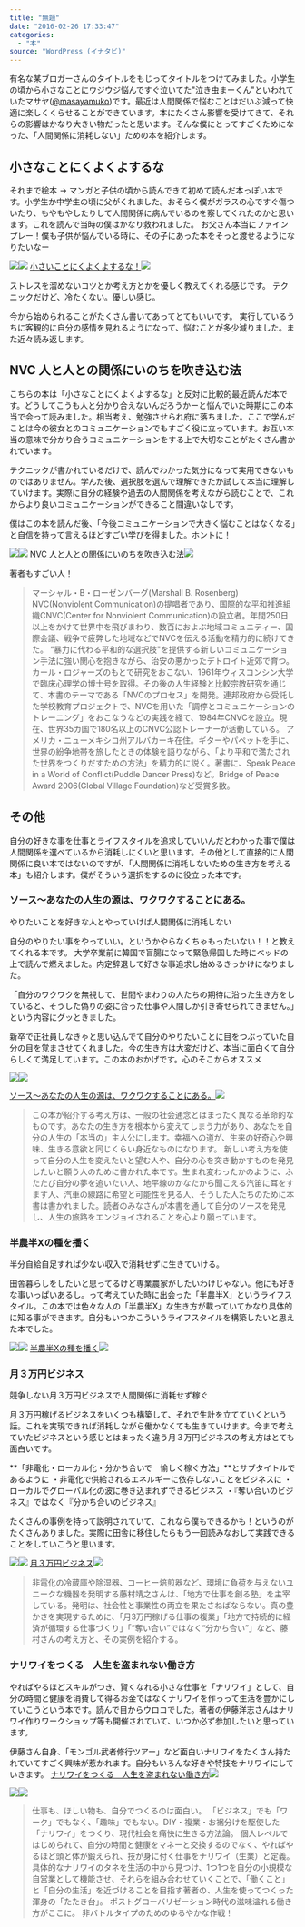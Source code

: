 ```yaml
---
title: "無題"
date: "2016-02-26 17:33:47"
categories:
  - "本"
source: "WordPress (イナタビ)"
---
```


有名な某ブロガーさんのタイトルをもじってタイトルをつけてみました。小学生の頃から小さなことにウジウジ悩んですぐ泣いてた"泣き虫まーくん"といわれていたマサヤ([@masayamuko](https://twitter.com/MasayaMuko))です。最近は人間関係で悩むことはだいぶ減って快適に楽しくくらせることができています。本にたくさん影響を受けてきて、それらの影響はかなり大きい物だったと思います。そんな僕にとってすごくためになった、「人間関係に消耗しない」ための本を紹介します。

## 小さなことにくよくよするな

それまで絵本 → マンガと子供の頃から読んできて初めて読んだ本っぽい本です。小学生か中学生の頃に父がくれました。おそらく僕がガラスの心ですぐ傷ついたり、もやもやしたりして人間関係に病んでいるのを察してくれたのかと思います。これを読んで当時の僕はかなり救われました。
お父さん本当にファインプレー！僕も子供が悩んでいる時に、その子にあった本をそっと渡せるようになりたいなー

[![](http://ws-fe.amazon-adsystem.com/widgets/q?_encoding=UTF8&ASIN=B009LXPOH6&Format=_SL250_&ID=AsinImage&MarketPlace=JP&ServiceVersion=20070822&WS=1&tag=msymk-22)](http://www.amazon.co.jp/gp/product/B009LXPOH6/ref=as_li_ss_il?ie=UTF8&camp=247&creative=7399&creativeASIN=B009LXPOH6&linkCode=as2&tag=msymk-22)![](http://ir-jp.amazon-adsystem.com/e/ir?t=msymk-22&l=as2&o=9&a=B009LXPOH6)
[小さいことにくよくよするな！](http://www.amazon.co.jp/gp/product/B009LXPOH6/ref=as_li_ss_tl?ie=UTF8&camp=247&creative=7399&creativeASIN=B009LXPOH6&linkCode=as2&tag=msymk-22)![](http://ir-jp.amazon-adsystem.com/e/ir?t=msymk-22&l=as2&o=9&a=B009LXPOH6)

ストレスを溜めないコツとか考え方とかを優しく教えてくれる感じです。
テクニックだけど、冷たくない。優しい感じ。

今から始められることがたくさん書いてあってとてもいいです。
実行しているうちに客観的に自分の感情を見れるようになって、悩むことが多少減りました。また近々読み返します。

## NVC 人と人との関係にいのちを吹き込む法

こちらの本は「小さなことにくよくよするな」と反対に比較的最近読んだ本です。どうしてこうも人と分かり合えないんだろうかーと悩んでいた時期にこの本当で会って読みました。相当考え、勉強させられ府に落ちました。ここで学んだことは今の彼女とのコミュニケーションでもすごく役に立っています。お互い本当の意味で分かり合うコミュニケーションをする上で大切なことがたくさん書かれています。

テクニックが書かれているだけで、読んでわかった気分になって実用できないものではありません。学んだ後、選択肢を選んで理解できたか試して本当に理解していけます。実際に自分の経験や過去の人間関係を考えながら読むことで、これからより良いコミュニケーションができること間違いなしです。

僕はこの本を読んだ後、「今後コミュニケーションで大きく悩むことはなくなる」と自信を持って言えるほどすごい学びを得ました。ホントに！

[![](http://ws-fe.amazon-adsystem.com/widgets/q?_encoding=UTF8&ASIN=4532318106&Format=_SL250_&ID=AsinImage&MarketPlace=JP&ServiceVersion=20070822&WS=1&tag=msymk-22)](http://www.amazon.co.jp/gp/product/4532318106/ref=as_li_ss_il?ie=UTF8&camp=247&creative=7399&creativeASIN=4532318106&linkCode=as2&tag=msymk-22)![](http://ir-jp.amazon-adsystem.com/e/ir?t=msymk-22&l=as2&o=9&a=4532318106)
[NVC 人と人との関係にいのちを吹き込む法](http://www.amazon.co.jp/gp/product/4532318106/ref=as_li_ss_tl?ie=UTF8&camp=247&creative=7399&creativeASIN=4532318106&linkCode=as2&tag=msymk-22)![](http://ir-jp.amazon-adsystem.com/e/ir?t=msymk-22&l=as2&o=9&a=4532318106)

著者もすごい人！

> マーシャル・B・ローゼンバーグ(Marshall B. Rosenberg)
NVC(Nonviolent Communication)の提唱者であり、国際的な平和推進組織CNVC(Center for Nonviolent Communication)の設立者。年間250日以上をかけて世界中を飛びまわり、数百におよぶ地域コミュニティー、国際会議、戦争で疲弊した地域などでNVCを伝える活動を精力的に続けてきた。
“暴力に代わる平和的な選択肢"を提供する新しいコミュニケーション手法に強い関心を抱きながら、治安の悪かったデトロイト近郊で育つ。カール・ロジャーズのもとで研究をおこない、1961年ウィスコンシン大学で臨床心理学の博士号を取得。その後の人生経験と比較宗教研究を通じて、本書のテーマである「NVCのプロセス」を開発。連邦政府から受託した学校教育プロジェクトで、NVCを用いた「調停とコミュニケーションのトレーニング」をおこなうなどの実践を経て、1984年CNVCを設立。現在、世界35カ国で180名以上のCNVC公認トレーナーが活動している。
アメリカ・ニューメキシコ州アルバカーキ在住。ギターやパペットを手に、世界の紛争地帯を旅したときの体験を語りながら、「より平和で満たされた世界をつくりだすための方法」を精力的に説く。著書に、Speak Peace in a World of Conflict(Puddle Dancer Press)など。Bridge of Peace Award 2006(Global Village Foundation)など受賞多数。

## その他
自分の好きな事を仕事とライフスタイルを追求していいんだとわかった事で僕は人間関係を選べているから消耗しにくいと思います。その他として直接的に人間関係に良い本ではないのですが、「人間関係に消耗しないための生き方を考える本」も紹介します。僕がそういう選択をするのに役立った本です。

### ソース～あなたの人生の源は、ワクワクすることにある。

やりたいことを好きな人とやっていけば人間関係に消耗しない

自分のやりたい事をやっていい。というかやらなくちゃもったいない！！と教えてくれる本です。
大学卒業前に韓国で盲腸になって緊急帰国した時にベッドの上で読んで燃えました。内定辞退して好きな事追求し始めるきっかけになりました。

「自分のワクワクを無視して、世間やまわりの人たちの期待に沿った生き方をしていると、そうした偽りの姿に合った仕事や人間しか引き寄せられてきません。」という内容にグッときました。

新卒で正社員しなきゃと思い込んでて自分のやりたいことに目をつぶっていた自分の目を覚まさせてくれました。今の生き方は大変だけど、本当に面白くて自分らしくて満足しています。この本のおかげです。心のそこからオススメ

[![](http://ws-fe.amazon-adsystem.com/widgets/q?_encoding=UTF8&ASIN=B012Z3C70U&Format=_SL250_&ID=AsinImage&MarketPlace=JP&ServiceVersion=20070822&WS=1&tag=masaya041-22)](http://www.amazon.co.jp/gp/product/B012Z3C70U/ref=as_li_ss_il?ie=UTF8&camp=247&creative=7399&creativeASIN=B012Z3C70U&linkCode=as2&tag=masaya041-22)![](http://ir-jp.amazon-adsystem.com/e/ir?t=masaya041-22&l=as2&o=9&a=B012Z3C70U)

[ソース～あなたの人生の源は、ワクワクすることにある。](http://www.amazon.co.jp/gp/product/B012Z3C70U/ref=as_li_ss_tl?ie=UTF8&camp=247&creative=7399&creativeASIN=B012Z3C70U&linkCode=as2&tag=masaya041-22)![](http://ir-jp.amazon-adsystem.com/e/ir?t=masaya041-22&l=as2&o=9&a=B012Z3C70U)

> この本が紹介する考え方は、一般の社会通念とはまったく異なる革命的なものです。あなたの生き方を根本から変えてしまう力があり、あなたを自分の人生の「本当の」主人公にします。幸福への道が、生来の好奇心や興味、生きる意欲と同じくらい身近なものになります。
新しい考え方を使って自分の人生を変えたいと望む人や、自分の心を突き動かすものを発見したいと願う人のために書かれた本です。生まれ変わったかのように、ふたたび自分の夢を追いたい人、地平線のかなたから聞こえる汽笛に耳をすます人、汽車の線路に希望と可能性を見る人、そうした人たちのために本書は書かれました。読者のみなさんが本書を通して自分のソースを発見し、人生の旅路をエンジョイされることを心より願っています。

### 半農半Xの種を播く

半分自給自足すれば少ない収入で消耗せずに生きていける。

田舎暮らしをしたいと思ってるけど専業農家がしたいわけじゃない。他にも好きな事いっぱいあるし。って考えていた時に出会った「半農半X」というライフスタイル。この本では色々な人の「半農半X」な生き方が載っていてかなり具体的に知る事ができます。自分もいつかこういうライフスタイルを構築したいと思えた本でした。

[![](http://ws-fe.amazon-adsystem.com/widgets/q?_encoding=UTF8&ASIN=4861870437&Format=_SL250_&ID=AsinImage&MarketPlace=JP&ServiceVersion=20070822&WS=1&tag=masaya041-22)](http://www.amazon.co.jp/gp/product/4861870437/ref=as_li_ss_il?ie=UTF8&camp=247&creative=7399&creativeASIN=4861870437&linkCode=as2&tag=masaya041-22)![](http://ir-jp.amazon-adsystem.com/e/ir?t=masaya041-22&l=as2&o=9&a=4861870437)
[半農半Xの種を播く](http://www.amazon.co.jp/gp/product/4861870437/ref=as_li_ss_tl?ie=UTF8&camp=247&creative=7399&creativeASIN=4861870437&linkCode=as2&tag=masaya041-22)![](http://ir-jp.amazon-adsystem.com/e/ir?t=masaya041-22&l=as2&o=9&a=4861870437)

### 月３万円ビジネス

競争しない月３万円ビジネスで人間関係に消耗せず稼ぐ

月３万円稼げるビジネスをいくつも構築して、それで生計を立てていくという話。これを実現できれば消耗しながら働かなくても生きていけます。今まで考えていたビジネスという感じとはまったく違う月３万円ビジネスの考え方はとても面白いです。

**「非電化・ローカル化・分かち合いで　愉しく稼ぐ方法」**とサブタイトルであるように
・非電化で供給されるエネルギーに依存しないことをビジネスに
・ローカルでグローバル化の波に巻き込まれずできるビジネス
・『奪い合いのビジネス』ではなく『分かち合いのビジネス』

たくさんの事例を持って説明されていて、これなら僕もできるかも！というのがたくさんありました。実際に田舎に移住したらもう一回読みなおして実践できることをしていこうと思います。

[![](http://ws-fe.amazon-adsystem.com/widgets/q?_encoding=UTF8&ASIN=4794967616&Format=_SL250_&ID=AsinImage&MarketPlace=JP&ServiceVersion=20070822&WS=1&tag=masaya041-22)](http://www.amazon.co.jp/gp/product/4794967616/ref=as_li_ss_il?ie=UTF8&camp=247&creative=7399&creativeASIN=4794967616&linkCode=as2&tag=masaya041-22)![](http://ir-jp.amazon-adsystem.com/e/ir?t=masaya041-22&l=as2&o=9&a=4794967616)
[月３万円ビジネス](http://www.amazon.co.jp/gp/product/4794967616/ref=as_li_ss_tl?ie=UTF8&camp=247&creative=7399&creativeASIN=4794967616&linkCode=as2&tag=masaya041-22)![](http://ir-jp.amazon-adsystem.com/e/ir?t=masaya041-22&l=as2&o=9&a=4794967616)

> 非電化の冷蔵庫や除湿器、コーヒー焙煎器など、環境に負荷を与えないユニークな機器を発明する藤村靖之さんは、「地方で仕事を創る塾」を主宰している。発明は、社会性と事業性の両立を果たさねばならない。真の豊かさを実現するために、「月3万円稼げる仕事の複業」「地方で持続的に経済が循環する仕事づくり」「“奪い合い”ではなく“分かち合い”」など、藤村さんの考え方と、その実例を紹介する。

### ナリワイをつくる　人生を盗まれない働き方

やればやるほどスキルがつき、賢くなれる小さな仕事を「ナリワイ」として、自分の時間と健康を消費して得るお金ではなくナリワイを作っって生活を豊かにしていこうという本です。読んで目からウロコでした。著者の伊藤洋志さんはナリワイ作りワークショップ等も開催されていて、いつか必ず参加したいと思っています。

伊藤さん自身、「モンゴル武者修行ツアー」など面白いナリワイをたくさん持たれていてすごく興味が惹かれます。自分もいろんな好きや特技をナリワイにしていきます。
[ナリワイをつくる　人生を盗まれない働き方](http://www.amazon.co.jp/gp/product/B00J7EEM3G/ref=as_li_ss_tl?ie=UTF8&camp=247&creative=7399&creativeASIN=B00J7EEM3G&linkCode=as2&tag=masaya041-22)![](http://ir-jp.amazon-adsystem.com/e/ir?t=masaya041-22&l=as2&o=9&a=B00J7EEM3G)

[![](http://ws-fe.amazon-adsystem.com/widgets/q?_encoding=UTF8&ASIN=B00J7EEM3G&Format=_SL250_&ID=AsinImage&MarketPlace=JP&ServiceVersion=20070822&WS=1&tag=masaya041-22)](http://www.amazon.co.jp/gp/product/B00J7EEM3G/ref=as_li_ss_il?ie=UTF8&camp=247&creative=7399&creativeASIN=B00J7EEM3G&linkCode=as2&tag=masaya041-22)![](http://ir-jp.amazon-adsystem.com/e/ir?t=masaya041-22&l=as2&o=9&a=B00J7EEM3G)
> 仕事も、ほしい物も、自分でつくるのは面白い。
「ビジネス」でも「ワーク」でもなく、「趣味」でもない。DIY・複業・お裾分けを駆使した「ナリワイ」をつくり、現代社会を痛快に生きる方法論。
個人レベルではじめられて、自分の時間と健康をマネーと交換するのでなく、やればやるほど頭と体が鍛えられ、技が身に付く仕事をナリワイ（生業）と定義。具体的なナリワイのタネを生活の中から見つけ、1つ1つを自分の小規模な自営業として機能させ、それらを組み合わせていくことで、「働くこと」と「自分の生活」を近づけることを目指す著者の、人生を使ってつくった渾身の「たたき台」。
ポストグローバリゼーション時代の滋味溢れる働き方がここに。
非バトルタイプのためのゆるやかな作戦！